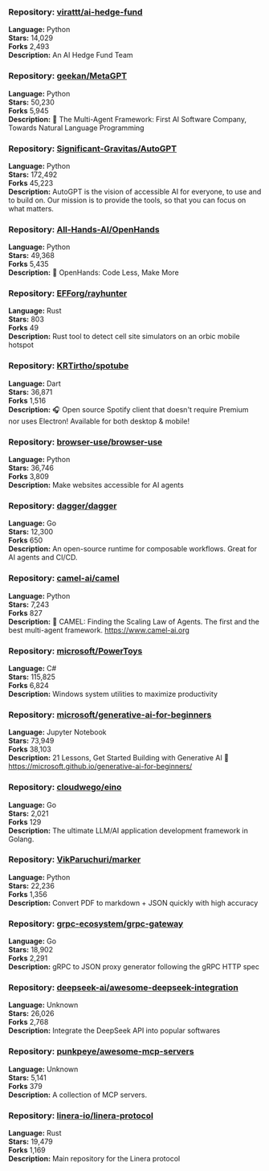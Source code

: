 ### **Repository:** [virattt/ai-hedge-fund](https://github.com/virattt/ai-hedge-fund)  

**Language:** Python  
**Stars:** 14,029  
**Forks** 2,493  
**Description:** An AI Hedge Fund Team  

### **Repository:** [geekan/MetaGPT](https://github.com/geekan/MetaGPT)  

**Language:** Python  
**Stars:** 50,230  
**Forks** 5,945  
**Description:** 🌟 The Multi-Agent Framework: First AI Software Company, Towards Natural Language Programming  

### **Repository:** [Significant-Gravitas/AutoGPT](https://github.com/Significant-Gravitas/AutoGPT)  

**Language:** Python  
**Stars:** 172,492  
**Forks** 45,223  
**Description:** AutoGPT is the vision of accessible AI for everyone, to use and to build on. Our mission is to provide the tools, so that you can focus on what matters.  

### **Repository:** [All-Hands-AI/OpenHands](https://github.com/All-Hands-AI/OpenHands)  

**Language:** Python  
**Stars:** 49,368  
**Forks** 5,435  
**Description:** 🙌 OpenHands: Code Less, Make More  

### **Repository:** [EFForg/rayhunter](https://github.com/EFForg/rayhunter)  

**Language:** Rust  
**Stars:** 803  
**Forks** 49  
**Description:** Rust tool to detect cell site simulators on an orbic mobile hotspot  

### **Repository:** [KRTirtho/spotube](https://github.com/KRTirtho/spotube)  

**Language:** Dart  
**Stars:** 36,871  
**Forks** 1,516  
**Description:** 🎧 Open source Spotify client that doesn't require Premium nor uses Electron! Available for both desktop & mobile!  

### **Repository:** [browser-use/browser-use](https://github.com/browser-use/browser-use)  

**Language:** Python  
**Stars:** 36,746  
**Forks** 3,809  
**Description:** Make websites accessible for AI agents  

### **Repository:** [dagger/dagger](https://github.com/dagger/dagger)  

**Language:** Go  
**Stars:** 12,300  
**Forks** 650  
**Description:** An open-source runtime for composable workflows. Great for AI agents and CI/CD.  

### **Repository:** [camel-ai/camel](https://github.com/camel-ai/camel)  

**Language:** Python  
**Stars:** 7,243  
**Forks** 827  
**Description:** 🐫 CAMEL: Finding the Scaling Law of Agents. The first and the best multi-agent framework. https://www.camel-ai.org  

### **Repository:** [microsoft/PowerToys](https://github.com/microsoft/PowerToys)  

**Language:** C#  
**Stars:** 115,825  
**Forks** 6,824  
**Description:** Windows system utilities to maximize productivity  

### **Repository:** [microsoft/generative-ai-for-beginners](https://github.com/microsoft/generative-ai-for-beginners)  

**Language:** Jupyter Notebook  
**Stars:** 73,949  
**Forks** 38,103  
**Description:** 21 Lessons, Get Started Building with Generative AI 🔗 https://microsoft.github.io/generative-ai-for-beginners/  

### **Repository:** [cloudwego/eino](https://github.com/cloudwego/eino)  

**Language:** Go  
**Stars:** 2,021  
**Forks** 129  
**Description:** The ultimate LLM/AI application development framework in Golang.  

### **Repository:** [VikParuchuri/marker](https://github.com/VikParuchuri/marker)  

**Language:** Python  
**Stars:** 22,236  
**Forks** 1,356  
**Description:** Convert PDF to markdown + JSON quickly with high accuracy  

### **Repository:** [grpc-ecosystem/grpc-gateway](https://github.com/grpc-ecosystem/grpc-gateway)  

**Language:** Go  
**Stars:** 18,902  
**Forks** 2,291  
**Description:** gRPC to JSON proxy generator following the gRPC HTTP spec  

### **Repository:** [deepseek-ai/awesome-deepseek-integration](https://github.com/deepseek-ai/awesome-deepseek-integration)  

**Language:** Unknown  
**Stars:** 26,026  
**Forks** 2,768  
**Description:** Integrate the DeepSeek API into popular softwares  

### **Repository:** [punkpeye/awesome-mcp-servers](https://github.com/punkpeye/awesome-mcp-servers)  

**Language:** Unknown  
**Stars:** 5,141  
**Forks** 379  
**Description:** A collection of MCP servers.  

### **Repository:** [linera-io/linera-protocol](https://github.com/linera-io/linera-protocol)  

**Language:** Rust  
**Stars:** 19,479  
**Forks** 1,169  
**Description:** Main repository for the Linera protocol  

